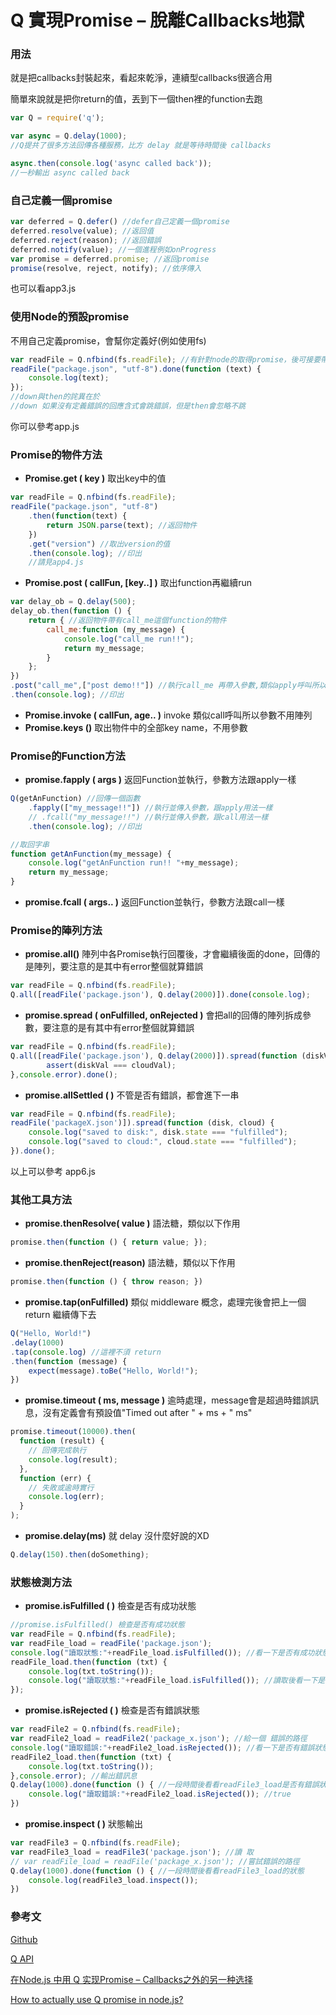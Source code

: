 # Q 實現Promise – 脫離Callbacks地獄

### 用法

就是把callbacks封裝起來，看起來乾淨，連續型callbacks很適合用

簡單來說就是把你return的值，丟到下一個then裡的function去跑
```javascript
var Q = require('q');

var async = Q.delay(1000);
//Q提共了很多方法回傳各種服務，比方 delay 就是等待時間後 callbacks

async.then(console.log('async called back'));
//一秒輸出 async called back
```

### 自己定義一個promise
```javascript
var deferred = Q.defer() //defer自己定義一個promise
deferred.resolve(value); //返回值
deferred.reject(reason); //返回錯誤
deferred.notify(value); //一個進程例如onProgress
var promise = deferred.promise; //返回promise
promise(resolve, reject, notify); //依序傳入

```
也可以看app3.js
### 使用Node的預設promise
不用自己定義promise，會幫你定義好(例如使用fs)
```javascript
var readFile = Q.nfbind(fs.readFile); //有針對node的取得promise，後可接要帶入的參數
readFile("package.json", "utf-8").done(function (text) {
    console.log(text);
});
//down與then的詫異在於
//down 如果沒有定義錯誤的回應含式會跳錯誤，但是then會忽略不跳
```
你可以參考app.js

### Promise的物件方法
* **Promise.get ( key )** 取出key中的值
```javascript
var readFile = Q.nfbind(fs.readFile);
readFile("package.json", "utf-8")
    .then(function(text) {
        return JSON.parse(text); //返回物件
    })
    .get("version") //取出version的值
    .then(console.log); //印出
    //請見app4.js
```
* **Promise.post ( callFun, [key..] )** 取出function再繼續run
```javascript
var delay_ob = Q.delay(500);
delay_ob.then(function () {
    return { //返回物件帶有call_me這個function的物件
        call_me:function (my_message) {
            console.log("call_me run!!");
            return my_message;
        }
    };
})
.post("call_me",["post demo!!"]) //執行call_me 再帶入參數,類似apply呼叫所以參數必須陣列
.then(console.log); //印出
```
* **Promise.invoke ( callFun, age.. )** invoke 類似call呼叫所以參數不用陣列
* **Promise.keys ()** 取出物件中的全部key name，不用參數

### Promise的Function方法

* **promise.fapply ( args )** 返回Function並執行，參數方法跟apply一樣

```javascript
Q(getAnFunction) //回傳一個函數
    .fapply(["my_message!!"]) //執行並傳入參數，跟apply用法一樣
    // .fcall("my_message!!") //執行並傳入參數，跟call用法一樣
    .then(console.log); //印出

//取回字串
function getAnFunction(my_message) {
    console.log("getAnFunction run!! "+my_message);
    return my_message;
}
```
* **promise.fcall ( args.. )** 返回Function並執行，參數方法跟call一樣

### Promise的陣列方法

* **promise.all()** 陣列中各Promise執行回覆後，才會繼續後面的done，回傳的是陣列，要注意的是其中有error整個就算錯誤
```javascript
var readFile = Q.nfbind(fs.readFile);
Q.all([readFile('package.json'), Q.delay(2000)]).done(console.log);
```

* **promise.spread ( onFulfilled, onRejected )** 會把all的回傳的陣列拆成參數，要注意的是有其中有error整個就算錯誤
```javascript
var readFile = Q.nfbind(fs.readFile);
Q.all([readFile('package.json'), Q.delay(2000)]).spread(function (diskVal, cloudVal) {
        assert(diskVal === cloudVal);
},console.error).done();
```

* **promise.allSettled ( )** 不管是否有錯誤，都會進下一串
```javascript
var readFile = Q.nfbind(fs.readFile);
readFile('packageX.json')]).spread(function (disk, cloud) {
    console.log("saved to disk:", disk.state === "fulfilled");
    console.log("saved to cloud:", cloud.state === "fulfilled");
}).done();
```
以上可以參考 app6.js

### 其他工具方法

* **promise.thenResolve( value )** 語法糖，類似以下作用
```javascript
promise.then(function () { return value; });
```
* **promise.thenReject(reason)** 語法糖，類似以下作用
```javascript
promise.then(function () { throw reason; })
```
* **promise.tap(onFulfilled)** 類似 middleware 概念，處理完後會把上一個 return 繼續傳下去
```javascript
Q("Hello, World!")
.delay(1000)
.tap(console.log) //這裡不須 return
.then(function (message) {
    expect(message).toBe("Hello, World!");
})
```
* **promise.timeout ( ms, message )** 逾時處理，message會是超過時錯誤訊息，沒有定義會有預設值"Timed out after " + ms + " ms"
```javascript
promise.timeout(10000).then(
  function (result) {
    // 回傳完成執行
    console.log(result);
  },
  function (err) {
    // 失敗或逾時實行
    console.log(err);
  }
);
```
* **promise.delay(ms)** 就 delay 沒什麼好說的XD
```javascript
Q.delay(150).then(doSomething);
```

### 狀態檢測方法

* **promise.isFulfilled ( )** 檢查是否有成功狀態

```javascript
//promise.isFulfilled() 檢查是否有成功狀態
var readFile = Q.nfbind(fs.readFile);
var readFile_load = readFile('package.json');
console.log("讀取狀態:"+readFile_load.isFulfilled()); //看一下是否有成功狀態
readFile_load.then(function (txt) {
    console.log(txt.toString());
    console.log("讀取狀態:"+readFile_load.isFulfilled()); //讀取後看一下是否有成功狀態
});
```

* **promise.isRejected ( )** 檢查是否有錯誤狀態

```javascript
var readFile2 = Q.nfbind(fs.readFile);
var readFile2_load = readFile2('package_x.json'); //給一個 錯誤的路徑
console.log("讀取錯誤:"+readFile2_load.isRejected()); //看一下是否有錯誤狀態
readFile2_load.then(function (txt) {
    console.log(txt.toString());
},console.error); //輸出錯訊息
Q.delay(1000).done(function () { //一段時間後看看readFile3_load是否有錯誤狀態
    console.log("讀取錯誤:"+readFile2_load.isRejected()); //true
})
```

* **promise.inspect ( )** 狀態輸出

```javascript
var readFile3 = Q.nfbind(fs.readFile);
var readFile3_load = readFile3('package.json'); //讀 取
// var readFile_load = readFile('package_x.json'); //嘗試錯誤的路徑
Q.delay(1000).done(function () { //一段時間後看看readFile3_load的狀態
    console.log(readFile3_load.inspect());
})
```

### 參考文

[Github](https://github.com/kriskowal/q)

[Q API](https://github.com/kriskowal/q/wiki/API-Reference)

[
在Node.js 中用 Q 实现Promise – Callbacks之外的另一种选择](http://www.ituring.com.cn/article/54547)

[How to actually use Q promise in node.js?](http://stackoverflow.com/questions/22678613/how-to-actually-use-q-promise-in-node-js)
